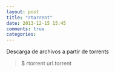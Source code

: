 ```yaml
---
layout: post
title: "rtorrent"
date: 2013-12-15 15:45
comments: true
categories: 
---
```

Descarga de archivos a partir de torrents

>$ rtorrent url.torrent

